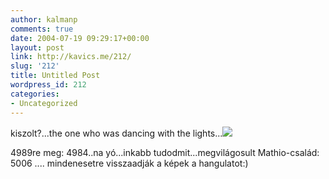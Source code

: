 ```yaml
---
author: kalmanp
comments: true
date: 2004-07-19 09:29:17+00:00
layout: post
link: http://kavics.me/212/
slug: '212'
title: Untitled Post
wordpress_id: 212
categories:
- Uncategorized
---
```


kiszolt?...the one who was dancing with the lights...![](http://kavics.freeblog.hu/Files/lights.JPG)




4989re meg: 4984..na yó...inkabb tudodmit...megvilágosult Mathio-család: 5006 .... mindenesetre visszaadják a képek a hangulatot:)
